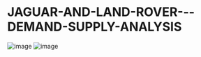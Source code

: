# JAGUAR-AND-LAND-ROVER---DEMAND-SUPPLY-ANALYSIS
![image](https://github.com/cijithjose/JAGUAR-AND-LAND-ROVER---DEMAND-SUPPLY-ANALYSIS/assets/98333115/2873dad4-796f-447d-af63-b9ce295e51d3)
![image](https://github.com/cijithjose/JAGUAR-AND-LAND-ROVER---DEMAND-SUPPLY-ANALYSIS/assets/98333115/899e7de3-b596-4672-9db0-b8ce74521e79)
